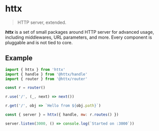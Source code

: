 # httx

> HTTP server, extended.

_**httx**_ is a set of small packages around HTTP server for advanced usage, including middlewares, URL parameters, and more. Every component is pluggable and is not tied to core.

## Example

```js
import { httx } from 'httx'
import { handle } from '@httx/handle'
import { router } from '@httx/router'

const r = router()

r.use('/', (_, next) => next())

r.get('/', obj => `Hello from ${obj.path}`)

const { server } = httx({ handle, mw: r.routes() })

server.listen(3000, () => console.log(`Started on :3000`))
```
